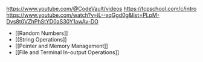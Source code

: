 
https://www.youtube.com/@CodeVault/videos
https://tcpschool.com/c/intro
https://www.youtube.com/watch?v=iL--xqGgd0g&list=PLpM-Dvs8t0VZhPhStYD0aS30Y1awAv-DO

- [[Random Numbers]]
- [[String Operations]]
- [[Pointer and Memory Management]]
- [[File and Terminal In-output Operations]]




